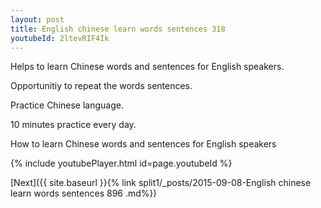 ```yaml
---
layout: post
title: English chinese learn words sentences 318 
youtubeId: 2ltevRIF4Ik
---
```

 
 
Helps to learn Chinese words and sentences for English speakers.

Opportunitiy to repeat the words sentences. 

Practice Chinese language. 
 
10 minutes practice every day. 
 
How to learn Chinese words and sentences for English speakers 
 
{% include youtubePlayer.html id=page.youtubeId %}
 
 
[Next]({{ site.baseurl }}{% link  split1/_posts/2015-09-08-English chinese learn words sentences 896 .md%})
 
